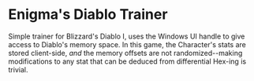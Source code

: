 # Enigma's Diablo Trainer

Simple trainer for Blizzard's Diablo I, uses the Windows UI handle to give access to Diablo's memory space.  In this game, the Character's stats are stored client-side, *and* the memory offsets are not randomized--making modifications to any stat that can be deduced from differential Hex-ing is trivial.
